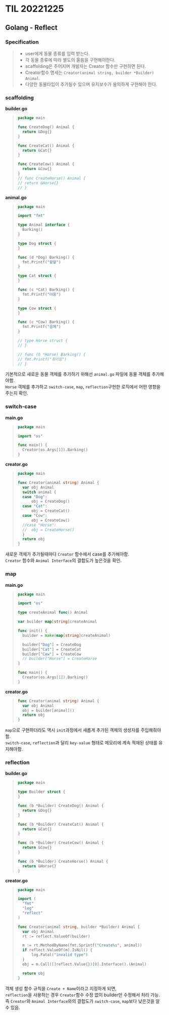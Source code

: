 # TIL 20221225

## Golang - Reflect
### Specification
> * user에게 동물 종류를 입력 받는다.
> * 각 동물 종류에 따라 별도의 울음을 구현해야한다.
> * scaffolding은 주어지며 개발자는 Creator 함수만 구현하면 된다.
> * Creator함수 명세는 `Creator(animal string, builder *Builder) Animal`.
> * 다양한 동물타입이 추가될수 있으며 유지보수가 용의하게 구현해야 한다.

### scaffolding
**builder.go**
>```go
>package main
>
>func CreateDog() Animal {
>	return &Dog{}
>}
>
>func CreateCat() Animal {
>	return &Cat{}
>}
>
>func CreateCow() Animal {
>	return &Cow{}
>}
>// func CreateHorse() Animal {
>//	return &Horse{}
>// }
>```
**animal.go**
>```go
>package main
>
>import "fmt"
>
>type Animal interface {
>	Barking()
>}
>
>type Dog struct {
>}
>
>func (d *Dog) Barking() {
>	fmt.Printf("왈왈")
>}
>
>type Cat struct {
>}
>
>func (c *Cat) Barking() {
>	fmt.Printf("야옹")
>}
>
>type Cow struct {
>}
>
>func (c *Cow) Barking() {
>	fmt.Printf("음메")
>}
>
>// type Horse struct {
>// }
>
>// func (h *Horse) Barking() {
>//	fmt.Printf("휘이잉")
>// }
>```
기본적으로 새로운 동물 객체를 추가하기 위해선 `animal.go` 파일에 동물 객체를 추가해야함.\
`Horse` 객체를 추가하고 `switch-case`, `map`, `reflection`구현한 로직에서 어떤 영향을 주는지 확인.
### switch-case
**main.go**
>```go
>package main
>
>import "os"
>
>func main() {
>	Creator(os.Args[1]).Barking()
>}
>```
**creator.go**
>```go
>package main
>
>func Creator(animal string) Animal {
>	var obj Animal
>	switch animal {
>	case "Dog":
>		obj = CreateDog()
>	case "Cat":
>		obj = CreateCat()
>	case "Cow":
>		obj = CreateCow()
>	//case "Horse":
>	//	obj = CreateHorse()
>	}
>	return obj
>}
>```
새로운 객체가 추가될때마다 `Creator` 함수에서 case를 추가해야함.\
`Creator` 함수와 `Animal Interface`의 결합도가 높은것을 확인.
### map
**main.go**
>```go
>package main
>
>import "os"
>
>type createAnimal func() Animal
>
>var builder map[string]createAnimal
>
>func init() {
>	builder = make(map[string]createAnimal)
>
>	builder["Dog"] = CreateDog
>	builder["Cat"] = CreateCat
>	builder["Cow"] = CreateCow
>	// builder["Horse"] = CreateHorse
>}
>
>func main() {
>	Creator(os.Args[1]).Barking()
>}
>```
**creator.go**
>```go
>func Creator(animal string) Animal {
>	var obj Animal
>	obj = builder[animal]()
>	return obj
>}
>```
`map`으로 구현하더라도 역시 `init`과정에서 새롭게 추가된 객체의 생성자를 주입해줘야함.\
`switch-case`, `reflection`과 달리 `key-value` 형태로 메모리에 계속 적재된 상태를 유지해야함.
### reflection
**builder.go**
>```go
>package main
>
>type Builder struct {
>}
>
>func (b *Builder) CreateDog() Animal {
>	return &Dog{}
>}
>
>func (b *Builder) CreateCat() Animal {
>	return &Cat{}
>}
>
>func (b *Builder) CreateCow() Animal {
>	return &Cow{}
>}
>
>func (b *Builder) CreateHorse() Animal {
>	return &Horse{}
>}
>```
**creator.go**
>```go
>package main
>
>import (
>	"fmt"
>	"log"
>	"reflect"
>)
>
>func Creator(animal string, builder *Builder) Animal {
>	var obj Animal
>	rt := reflect.ValueOf(builder)
>
>	m := rt.MethodByName(fmt.Sprintf("Create%s", animal))
>	if reflect.ValueOf(m).IsNil() {
>		log.Fatal("invalid type")
>	}
>	obj = m.Call([]reflect.Value{})[0].Interface().(Animal)
>
>	return obj
>}
>```
객체 생성 함수 규칙을 `Create + Name`이라고 지정하게 되면,\
`reflection`을 사용하는 경우 `Creator`함수 수정 없이 builder만 수정해서 처리 가능.\
즉 `Creator`와 `Animal Interface`와의 결합도가 `switch-case`, `map`보다 낮은것을 알 수 있음.